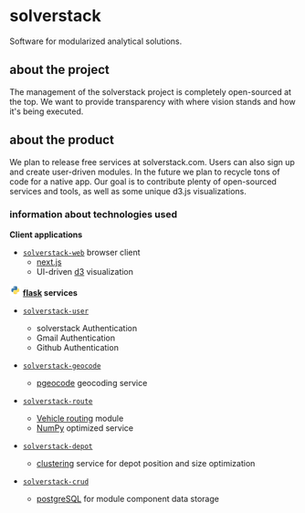 # solverstack
Software for modularized analytical solutions.

## about the project
The management of the solverstack project is completely open-sourced at the top. We want to provide transparency with where vision stands and how it's being executed.

## about the product
We plan to release free services at solverstack.com. Users can also sign up and create user-driven modules. In the future we plan to recycle tons of code for a native app. Our goal is to contribute plenty of open-sourced services and tools, as well as some unique d3.js visualizations.

### information about technologies used

**Client applications**

- [`solverstack-web`](https://github.com/cnpls/solverstack-web) browser client
  - [next.js](https://github.com/vercel/next.js)
  - UI-driven [d3](https://github.com/d3/d3) visualization
  
**<code><img height="20" src="https://raw.githubusercontent.com/github/explore/80688e429a7d4ef2fca1e82350fe8e3517d3494d/topics/python/python.png"></code> [flask](https://github.com/pallets/flask) services**

- [`solverstack-user`](https://github.com/cnpls/solverstack-user)
  - solverstack Authentication
  - Gmail Authentication
  - Github Authentication

- [`solverstack-geocode`](https://github.com/cnpls/solverstack-geocode)
  - [pgeocode](https://github.com/symerio/pgeocode) geocoding service

- [`solverstack-route`](https://github.com/cnpls/solverstack-route)
  - [Vehicle routing](https://en.wikipedia.org/wiki/Vehicle_routing_problem) module
  - [NumPy](https://github.com/numpy/numpy) optimized service

- [`solverstack-depot`](https://github.com/cnpls/solverstack-depot)
  - [clustering](https://en.wikipedia.org/wiki/K-means_clustering) service for depot position and size optimization

- [`solverstack-crud`](https://github.com/cnpls/solverstack-crud)
  - [postgreSQL](https://github.com/postgres/postgres) for module component data storage
